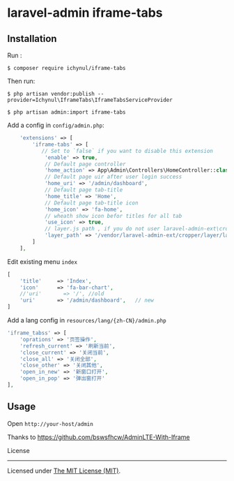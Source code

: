 # laravel-admin iframe-tabs

## Installation

Run :

```
$ composer require ichynul/iframe-tabs
```

Then run:

```
$ php artisan vendor:publish --provider=Ichynul\IframeTabs\IframeTabsServiceProvider

$ php artisan admin:import iframe-tabs
```

Add a config in `config/admin.php`:

```php
    'extensions' => [
        'iframe-tabs' => [
           // Set to `false` if you want to disable this extension
            'enable' => true,
            // Default page controller
            'home_action' => App\Admin\Controllers\HomeController::class . '@index',
            // Default page uir after user login success
            'home_uri' => '/admin/dashboard',
            // Default page tab-title
            'home_title' => 'Home',
            // Default page tab-title icon
            'home_icon' => 'fa-home',
            // wheath show icon befor titles for all tab
            'use_icon' => true,
            // layer.js path , if you do not user laravel-admin-ext\cropper , set another one
            'layer_path' => '/vendor/laravel-admin-ext/cropper/layer/layer.js'
        ]
    ],

```

Edit existing menu `index`
```php
[
    'title'     => 'Index',
    'icon'      => 'fa-bar-chart',
    //'uri'       => '/', //old
    'uri'       => '/admin/dashboard',   // new
]
```

Add a lang config in `resources/lang/{zh-CN}/admin.php`

```php
'iframe_tabss' => [
    'oprations' => '页签操作',
    'refresh_current' => '刷新当前',
    'close_current' => '关闭当前',
    'close_all' => '关闭全部',
    'close_other' => '关闭其他',
    'open_in_new' => '新窗口打开',
    'open_in_pop' => '弹出窗打开'
],
```

## Usage

Open `http://your-host/admin`

Thanks to https://github.com/bswsfhcw/AdminLTE-With-Iframe

License

---

Licensed under [The MIT License (MIT)](LICENSE).
